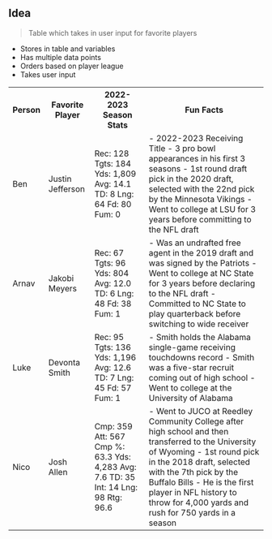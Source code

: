 ## Idea
> Table which takes in user input for favorite players
- Stores in table and variables
- Has multiple data points
- Orders based on player league
- Takes user input

<table>
  <tr>
    <th>Person</th>
    <th>Favorite Player</th>
    <th>2022-2023 Season Stats</th>
    <th>Fun Facts</th>
  </tr>
  <tr>
    <td>Ben</td>
    <td>Justin Jefferson</td>
    <td>Rec: 128
    Tgts: 184
    Yds: 1,809
    Avg: 14.1
    TD: 8
    Lng: 64
    Fd: 80
    Fum: 0</td>
    <td> - 2022-2023 Receiving Title
    - 3 pro bowl appearances in his first 3 seasons
    - 1st round draft pick in the 2020 draft, selected with the 22nd pick by the Minnesota Vikings
    - Went to college at LSU for 3 years before committing to the NFL draft</td>
  </tr>
  <tr>
    <td>Arnav</td>
    <td>Jakobi Meyers</td>
    <td>Rec: 67
    Tgts: 96
    Yds: 804
    Avg: 12.0
    TD: 6
    Lng: 48
    Fd: 38
    Fum: 1</td>
    <td> - Was an undrafted free agent in the 2019 draft and was signed by the Patriots
    - Went to college at NC State for 3 years before declaring to the NFL draft
    - Committed to NC State to play quarterback before switching to wide receiver</td>
  </tr>
  <tr>
    <td>Luke</td>
    <td>Devonta Smith</td>
    <td>Rec: 95
    Tgts: 136
    Yds: 1,196
    Avg: 12.6
    TD: 7
    Lng: 45
    Fd: 57
    Fum: 1</td>
    <td> - Smith holds the Alabama single-game receiving touchdowns record
    - Smith was a five-star recruit coming out of high school
    - Went to college at the University of Alabama</td>
  </tr>
  <tr>
    <td>Nico</td>
    <td>Josh Allen</td>
    <td>Cmp: 359
    Att: 567
    Cmp %: 63.3
    Yds: 4,283
    Avg: 7.6
    TD: 35
    Int: 14
    Lng: 98
    Rtg: 96.6</td>
    <td> - Went to JUCO at Reedley Community College after high school and then transferred to the University of Wyoming
    - 1st round pick in the 2018 draft, selected with the 7th pick by the Buffalo Bills
    - He is the first player in NFL history to throw for 4,000 yards and rush for 750 yards in a season</td>
  </tr>
</table>